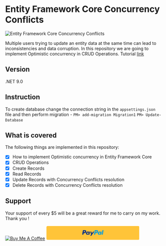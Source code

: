 # Entity Framework Core Concurrency Conflicts

<img src="https://www.yogihosting.com/wp-content/uploads/2025/07/concurrency-conflicts-entity-framework-core.png" alt="Entity Framework Core Concurrency Conflicts"  title="Entity Framework Core Concurrency Conflicts">

Multiple users trying to update an entity data at the same time can lead to inconsistencies and data corruption. In this repository we are going to implement Optimistic concurrency in CRUD Operations. Tutorial <a href="https://www.yogihosting.com/concurrency-conflicts-entity-framework-core/" target="_blank">link</a>

## Version
.NET 9.0

## Instruction
To create database change the connection string in the `appsettings.json` file and then perform migration - `PM> add-migration Migration1` `PM> Update-Database`

## What is covered
The following things are implemented in this repository:

- [x] How to implement Optimistic concurrency in Entity Framework Core
- [x] CRUD Operations
- [x] Create Records
- [x] Read Records
- [x] Update Records with Concurrency Conflicts resolution
- [x] Delete Records with Concurrency Conflicts resolution 

## Support

Your support of every $5 will be a great reward for me to carry on my work. Thank you !

<a href="https://www.buymeacoffee.com/YogYogi" target="_blank"><img src="https://cdn.buymeacoffee.com/buttons/v2/default-yellow.png" alt="Buy Me A Coffee" width="200"  style="height: 60px !important;width: 200px !important;" ></a>
<a href="https://www.paypal.com/paypalme/yogihosting" target="_blank"><img src="https://raw.githubusercontent.com/yogyogi/yogyogi/main/paypal.png" alt="Paypal Me" width="300"></a>

